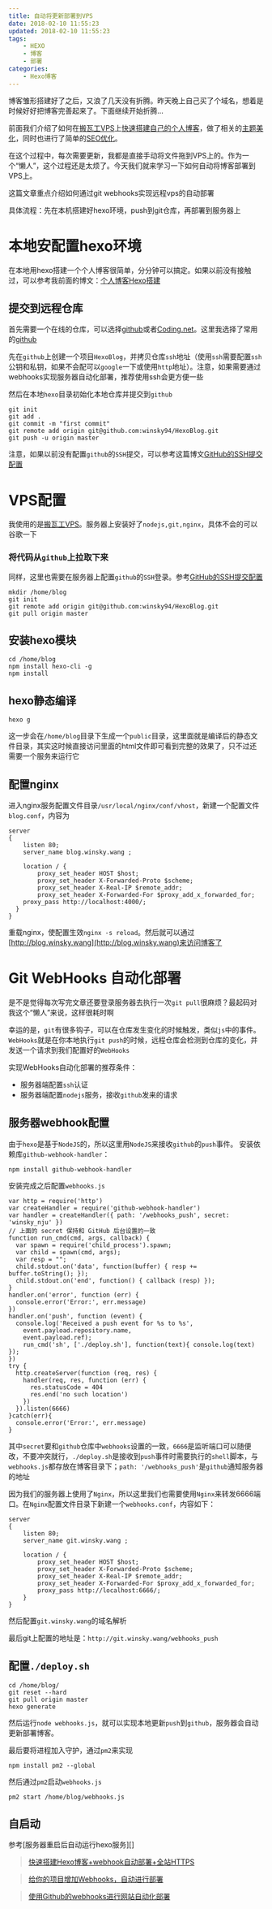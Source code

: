 ```yaml
---
title: 自动将更新部署到VPS
date: 2018-02-10 11:55:23
updated: 2018-02-10 11:55:23
tags:
	- HEXO
  	- 博客
  	- 部署
categories: 
	- Hexo博客
---
```


博客雏形搭建好了之后，又浪了几天没有折腾。昨天晚上自己买了个域名，想着是时候好好把博客完善起来了。下面继续开始折腾...

前面我们介绍了如何在[搬瓦工VPS][1]上[快速搭建自己的个人博客][2]，做了相关的[主题美化][3]，同时也进行了简单的[SEO优化][4]。

在这个过程中，每次需要更新，我都是直接手动将文件拖到VPS上的。作为一个“懒人”，这个过程还是太烦了。今天我们就来学习一下如何自动将博客部署到VPS上。

<!-- more -->
这篇文章重点介绍如何通过git webhooks实现远程vps的自动部署

具体流程：先在本机搭建好hexo环境，push到git仓库，再部署到服务器上

# 本地安配置hexo环境
在本地用hexo搭建一个个人博客很简单，分分钟可以搞定。如果以前没有接触过，可以参考我前面的博文：[个人博客Hexo搭建][2]

## 提交到远程仓库
首先需要一个在线的仓库，可以选择[github](https://github.com/)或者[Coding.net](https://coding.net/)。这里我选择了常用的[github](https://github.com/)

先在`github`上创建一个项目`HexoBlog`，并拷贝仓库`ssh`地址（使用`ssh`需要配置`ssh`公钥和私钥，如果不会配可以`google`一下或使用`http`地址）。注意，如果需要通过webhooks实现服务器自动化部署，推荐使用ssh会更方便一些

然后在本地`hexo`目录初始化本地仓库并提交到`github`
```
git init
git add .
git commit -m "first commit"
git remote add origin git@github.com:winsky94/HexoBlog.git
git push -u origin master
```

注意，如果以前没有配置`github`的`SSH`提交，可以参考这篇博文[GitHub的SSH提交配置][5]

# VPS配置
我使用的是[搬瓦工VPS][1]。服务器上安装好了`nodejs,git,nginx`，具体不会的可以谷歌一下
### 将代码从`github`上拉取下来
同样，这里也需要在服务器上配置`github`的`SSH`登录。参考[GitHub的SSH提交配置][5]
```
mkdir /home/blog
git init
git remote add origin git@github.com:winsky94/HexoBlog.git
git pull origin master
```

## 安装hexo模块
```
cd /home/blog
npm install hexo-cli -g
npm install
```

## hexo静态编译
```
hexo g
```
这一步会在`/home/blog`目录下生成一个`public`目录，这里面就是编译后的静态文件目录，其实这时候直接访问里面的html文件即可看到完整的效果了，只不过还需要一个服务来运行它

## 配置nginx
进入nginx服务配置文件目录`/usr/local/nginx/conf/vhost`，新建一个配置文件`blog.conf`，内容为
```
server
{
	listen 80;
    server_name blog.winsky.wang ;

	location / {
		proxy_set_header HOST $host;
		proxy_set_header X-Forwarded-Proto $scheme;
		proxy_set_header X-Real-IP $remote_addr;
		proxy_set_header X-Forwarded-For $proxy_add_x_forwarded_for;
   	proxy_pass http://localhost:4000/;
  }
}
```
重载nginx，使配置生效`nginx -s reload`。然后就可以通过[http://blog.winsky.wang](http://blog.winsky.wang)来访问博客了

# Git WebHooks 自动化部署
是不是觉得每次写完文章还要登录服务器去执行一次`git pull`很麻烦？最起码对我这个“懒人”来说，这样很耗时啊

幸运的是，`git`有很多钩子，可以在仓库发生变化的时候触发，类似`js`中的事件。`WebHooks`就是在你本地执行`git push`的时候，远程仓库会检测到仓库的变化，并发送一个请求到我们配置好的`WebHooks`


实现WebHooks自动化部署的推荐条件：
- 服务器端配置`ssh`认证
- 服务器端配置`nodejs`服务，接收`github`发来的请求

## 服务器webhook配置
由于`hexo`是基于`NodeJS`的，所以这里用`NodeJS`来接收`github`的`push`事件。
安装依赖库`github-webhook-handler`：
```
npm install github-webhook-handler
```
安装完成之后配置`webhooks.js`
```
var http = require('http')
var createHandler = require('github-webhook-handler')
var handler = createHandler({ path: '/webhooks_push', secret: 'winsky_nju' })
// 上面的 secret 保持和 GitHub 后台设置的一致
function run_cmd(cmd, args, callback) {
  var spawn = require('child_process').spawn;
  var child = spawn(cmd, args);
  var resp = "";
  child.stdout.on('data', function(buffer) { resp += buffer.toString(); });
  child.stdout.on('end', function() { callback (resp) });
}
handler.on('error', function (err) {
  console.error('Error:', err.message)
})
handler.on('push', function (event) {
  console.log('Received a push event for %s to %s',
    event.payload.repository.name,
    event.payload.ref);
    run_cmd('sh', ['./deploy.sh'], function(text){ console.log(text) });
})
try {
  http.createServer(function (req, res) {
    handler(req, res, function (err) {
      res.statusCode = 404
      res.end('no such location')
    })
  }).listen(6666)
}catch(err){
  console.error('Error:', err.message)
}
```
其中`secret`要和`github`仓库中`webhooks`设置的一致，`6666`是监听端口可以随便改，不要冲突就行，`./deploy.sh`是接收到`push`事件时需要执行的`shell`脚本，与`webhooks.js`都存放在博客目录下；`path: '/webhooks_push'`是`github`通知服务器的地址

因为我们的服务器上使用了`Nginx`，所以这里我们也需要使用`Nginx`来转发6666端口。在`Nginx`配置文件目录下新建一个`webhooks.conf`，内容如下：
```
server
{
    listen 80;
    server_name git.winsky.wang ;

	location / {
		proxy_set_header HOST $host;
		proxy_set_header X-Forwarded-Proto $scheme;
		proxy_set_header X-Real-IP $remote_addr;
		proxy_set_header X-Forwarded-For $proxy_add_x_forwarded_for;
        proxy_pass http://localhost:6666/;
    }
}
```
然后配置`git.winsky.wang`的域名解析

最后git上配置的地址是：`http://git.winsky.wang/webhooks_push`

## 配置`./deploy.sh`
```
cd /home/blog/
git reset --hard
git pull origin master  
hexo generate
```

然后运行`node webhooks.js`，就可以实现本地更新`push`到`github`，服务器会自动更新部署博客。

最后要将进程加入守护，通过`pm2`来实现
```
npm install pm2 --global
```
然后通过`pm2`启动`webhooks.js`
```
pm2 start /home/blog/webhooks.js 
```

## 自启动
参考[服务器重启后自动运行hexo服务][]


> [快速搭建Hexo博客+webhook自动部署+全站HTTPS](http://www.gaoshilei.com/2017/10/30/hexo-init/)

> [给你的项目增加Webhooks，自动进行部署](https://excaliburhan.com/post/add-webhooks-to-your-project.html)

> [使用Github的webhooks进行网站自动化部署](https://aotu.io/notes/2016/01/07/auto-deploy-website-by-webhooks-of-github/index.html)


[1]: https://bwh1.net/aff.php?aff=29080 "搬瓦工VPS"
[2]: https://blog.winsky.wang/2018/02/03/%E4%B8%AA%E4%BA%BA%E5%8D%9A%E5%AE%A2Hexo%E6%90%AD%E5%BB%BA/ "快速搭建自己的个人博客"
[3]: https://blog.winsky.wang/2018/02/04/Hexo%E5%8D%9A%E5%AE%A2Next%E4%B8%BB%E9%A2%98%E9%85%8D%E7%BD%AE/ "主题美化"
[4]: https://blog.winsky.wang/2018/02/06/%E5%A6%82%E4%BD%95%E8%AE%A9%E8%B0%B7%E6%AD%8C%E5%92%8C%E7%99%BE%E5%BA%A6%E6%90%9C%E7%B4%A2%E5%88%B0%E8%87%AA%E5%B7%B1%E7%9A%84%E5%8D%9A%E5%AE%A2/ "SEO优化"
[5]: http://blog.csdn.net/oDeviloo/article/details/52654590 "GitHub的SSH提交配置"